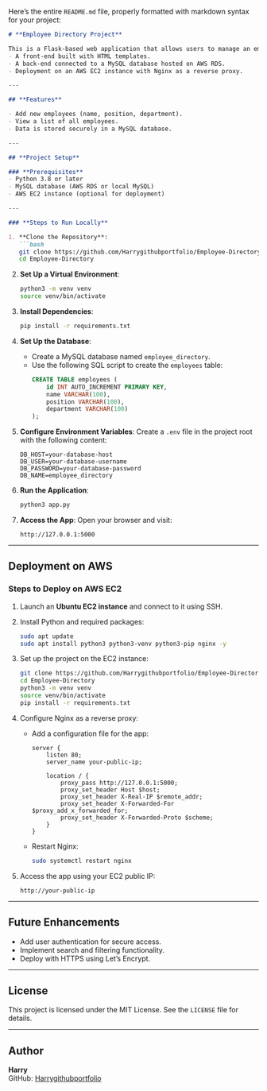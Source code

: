Here’s the entire `README.md` file, properly formatted with markdown syntax for your project:

```markdown
# **Employee Directory Project**

This is a Flask-based web application that allows users to manage an employee directory. It includes:
- A front-end built with HTML templates.
- A back-end connected to a MySQL database hosted on AWS RDS.
- Deployment on an AWS EC2 instance with Nginx as a reverse proxy.

---

## **Features**

- Add new employees (name, position, department).
- View a list of all employees.
- Data is stored securely in a MySQL database.

---

## **Project Setup**

### **Prerequisites**
- Python 3.8 or later
- MySQL database (AWS RDS or local MySQL)
- AWS EC2 instance (optional for deployment)

---

### **Steps to Run Locally**

1. **Clone the Repository**:
   ```bash
   git clone https://github.com/Harrygithubportfolio/Employee-Directory.git
   cd Employee-Directory
   ```

2. **Set Up a Virtual Environment**:
   ```bash
   python3 -m venv venv
   source venv/bin/activate
   ```

3. **Install Dependencies**:
   ```bash
   pip install -r requirements.txt
   ```

4. **Set Up the Database**:
   - Create a MySQL database named `employee_directory`.
   - Use the following SQL script to create the `employees` table:
     ```sql
     CREATE TABLE employees (
         id INT AUTO_INCREMENT PRIMARY KEY,
         name VARCHAR(100),
         position VARCHAR(100),
         department VARCHAR(100)
     );
     ```

5. **Configure Environment Variables**:
   Create a `.env` file in the project root with the following content:
   ```plaintext
   DB_HOST=your-database-host
   DB_USER=your-database-username
   DB_PASSWORD=your-database-password
   DB_NAME=employee_directory
   ```

6. **Run the Application**:
   ```bash
   python3 app.py
   ```

7. **Access the App**:
   Open your browser and visit:
   ```plaintext
   http://127.0.0.1:5000
   ```

---

## **Deployment on AWS**

### **Steps to Deploy on AWS EC2**

1. Launch an **Ubuntu EC2 instance** and connect to it using SSH.

2. Install Python and required packages:
   ```bash
   sudo apt update
   sudo apt install python3 python3-venv python3-pip nginx -y
   ```

3. Set up the project on the EC2 instance:
   ```bash
   git clone https://github.com/Harrygithubportfolio/Employee-Directory.git
   cd Employee-Directory
   python3 -m venv venv
   source venv/bin/activate
   pip install -r requirements.txt
   ```

4. Configure Nginx as a reverse proxy:
   - Add a configuration file for the app:
     ```plaintext
     server {
         listen 80;
         server_name your-public-ip;

         location / {
             proxy_pass http://127.0.0.1:5000;
             proxy_set_header Host $host;
             proxy_set_header X-Real-IP $remote_addr;
             proxy_set_header X-Forwarded-For $proxy_add_x_forwarded_for;
             proxy_set_header X-Forwarded-Proto $scheme;
         }
     }
     ```
   - Restart Nginx:
     ```bash
     sudo systemctl restart nginx
     ```

5. Access the app using your EC2 public IP:
   ```plaintext
   http://your-public-ip
   ```

---

## **Future Enhancements**
- Add user authentication for secure access.
- Implement search and filtering functionality.
- Deploy with HTTPS using Let’s Encrypt.

---

## **License**

This project is licensed under the MIT License. See the `LICENSE` file for details.

---

## **Author**

**Harry**  
GitHub: [Harrygithubportfolio](https://github.com/Harrygithubportfolio)
```

